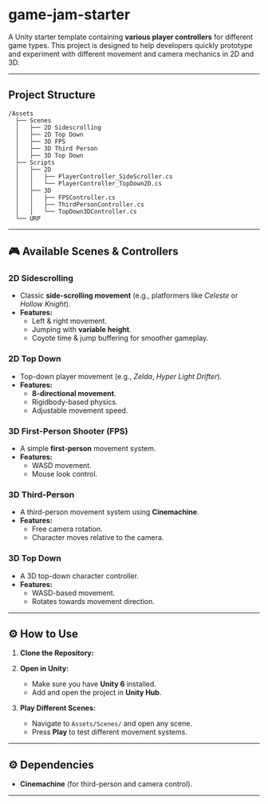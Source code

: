 # game-jam-starter

A Unity starter template containing **various player controllers** for different game types. This project is designed to help developers quickly prototype and experiment with different movement and camera mechanics in 2D and 3D.

---

## Project Structure

```
/Assets
  ├── Scenes
  │   ├── 2D Sidescrolling
  │   ├── 2D Top Down
  │   ├── 3D FPS
  │   ├── 3D Third Person
  │   ├── 3D Top Down
  ├── Scripts
  │   ├── 2D
  │   │   ├── PlayerController_SideScroller.cs
  │   │   └── PlayerController_TopDown2D.cs
  │   ├── 3D
  │   │   ├── FPSController.cs
  │   │   ├── ThirdPersonController.cs
  │   │   └── TopDown3DController.cs
  └── URP
```

---

## 🎮 Available Scenes & Controllers

### **2D Sidescrolling**

- Classic **side-scrolling movement** (e.g., platformers like *Celeste* or *Hollow Knight*).
- **Features:**
  - Left & right movement.
  - Jumping with **variable height**.
  - Coyote time & jump buffering for smoother gameplay.

### **2D Top Down**

- Top-down player movement (e.g., *Zelda*, *Hyper Light Drifter*).
- **Features:**
  - **8-directional movement**.
  - Rigidbody-based physics.
  - Adjustable movement speed.

### **3D First-Person Shooter (FPS)**

- A simple **first-person** movement system.
- **Features:**
  - WASD movement.
  - Mouse look control.

### **3D Third-Person**

- A third-person movement system using **Cinemachine**.
- **Features:**
  - Free camera rotation.
  - Character moves relative to the camera.

### **3D Top Down**

- A 3D top-down character controller.
- **Features:**
  - WASD-based movement.
  - Rotates towards movement direction.

---

## ⚙️ How to Use

1. **Clone the Repository:**

2. **Open in Unity:**

   - Make sure you have **Unity 6** installed.
   - Add and open the project in **Unity Hub**.

3. **Play Different Scenes:**

   - Navigate to `Assets/Scenes/` and open any scene.
   - Press **Play** to test different movement systems.

---

## ⚙️ Dependencies

- **Cinemachine** (for third-person and camera control).

---

